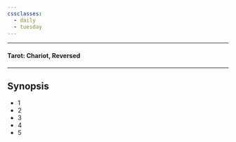 ```yaml
---
cssclasses:
  - daily
  - tuesday
---
```

***
#### Tarot: Chariot, Reversed
***
## Synopsis
- 1
- 2
- 3
- 4
- 5